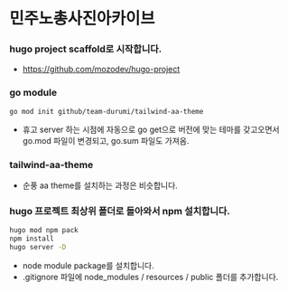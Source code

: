 # 민주노총사진아카이브

### hugo project scaffold로 시작합니다.
- https://github.com/mozodev/hugo-project


### go module
```go mod init github/team-durumi/tailwind-aa-theme```
- 휴고 server 하는 시점에 자동으로 go get으로 버전에 맞는 테마를 갖고오면서 go.mod 파일이 변경되고, go.sum 파일도 가져옴. 


### tailwind-aa-theme
- 순풍 aa theme를 설치하는 과정은 비슷합니다.


### hugo 프로젝트 최상위 폴더로 돌아와서 npm 설치합니다.
```bash
hugo mod npm pack
npm install
hugo server -D
```
- node module package를 설치합니다.
- .gitignore 파일에 node_modules / resources / public 폴더를 추가합니다.